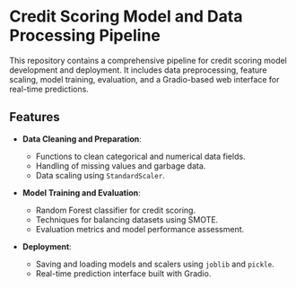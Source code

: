 # Credit Scoring Model and Data Processing Pipeline

This repository contains a comprehensive pipeline for credit scoring model development and deployment. It includes data preprocessing, feature scaling, model training, evaluation, and a Gradio-based web interface for real-time predictions.

## Features

- **Data Cleaning and Preparation**:
  - Functions to clean categorical and numerical data fields.
  - Handling of missing values and garbage data.
  - Data scaling using `StandardScaler`.

- **Model Training and Evaluation**:
  - Random Forest classifier for credit scoring.
  - Techniques for balancing datasets using SMOTE.
  - Evaluation metrics and model performance assessment.

- **Deployment**:
  - Saving and loading models and scalers using `joblib` and `pickle`.
  - Real-time prediction interface built with Gradio.
